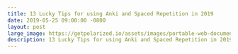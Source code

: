 ```yaml
---
title: 13 Lucky Tips for using Anki and Spaced Repetition in 2019 
date: 2019-05-25 09:00:00 -0800
layout: post
large_image: https://getpolarized.io/assets/images/portable-web-documents-scaled.png
description: 13 Lucky Tips for using Anki and Spaced Repetition in 2019
---
```


